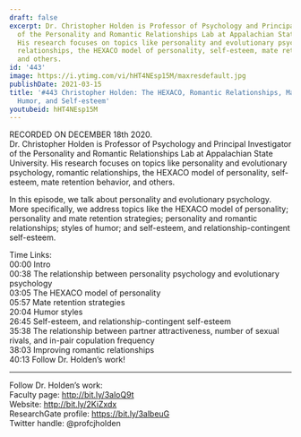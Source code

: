 ```yaml
---
draft: false
excerpt: Dr. Christopher Holden is Professor of Psychology and Principal Investigator
  of the Personality and Romantic Relationships Lab at Appalachian State University.
  His research focuses on topics like personality and evolutionary psychology, romantic
  relationships, the HEXACO model of personality, self-esteem, mate retention behavior,
  and others.
id: '443'
image: https://i.ytimg.com/vi/hHT4NEsp15M/maxresdefault.jpg
publishDate: 2021-03-15
title: '#443 Christopher Holden: The HEXACO, Romantic Relationships, Mate Retention,
  Humor, and Self-esteem'
youtubeid: hHT4NEsp15M
---
```

RECORDED ON DECEMBER 18th 2020.  
Dr. Christopher Holden is Professor of Psychology and Principal Investigator of the Personality and Romantic Relationships Lab at Appalachian State University. His research focuses on topics like personality and evolutionary psychology, romantic relationships, the HEXACO model of personality, self-esteem, mate retention behavior, and others.

In this episode, we talk about personality and evolutionary psychology. More specifically, we address topics like the HEXACO model of personality; personality and mate retention strategies; personality and romantic relationships; styles of humor; and self-esteem, and relationship-contingent self-esteem.

Time Links:  
00:00 Intro  
00:38  The relationship between personality psychology and evolutionary psychology  
03:05  The HEXACO model of personality  
05:57  Mate retention strategies  
20:04  Humor styles  
26:45  Self-esteem, and relationship-contingent self-esteem  
35:38  The relationship between partner attractiveness, number of sexual rivals, and in-pair copulation frequency  
38:03  Improving romantic relationships  
40:13  Follow Dr. Holden’s work!

---

Follow Dr. Holden’s work:  
Faculty page: http://bit.ly/3aloQ9t  
Website: http://bit.ly/2KiZxdx  
ResearchGate profile: https://bit.ly/3albeuG  
Twitter handle: @profcjholden

